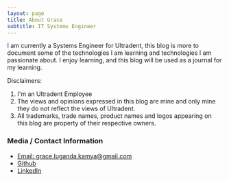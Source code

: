 ```yaml
---
layout: page
title: About Grace
subtitle: IT Systems Engineer
---
```


I am currently a Systems Engineer for Ultradent, this blog is more to document some of the technologies I am learning and technologies I am passionate about. I enjoy learning, and this blog will be used as a journal for my learning.

Disclaimers:
1. I'm an Ultradent Employee 
2. The views and opinions expressed in this blog are mine and only mine they do not reflect the views of Ultradent. 
3. All trademarks, trade names, product names and logos appearing on this blog are property of their respective owners.

### Media / Contact Information

- [Email: grace.luganda.kamya@gmail.com](mailto:grace.luganda.kamya@gmail.com)
- [Github](https://github.com/gracelugandakamya/)
- [LinkedIn](https://www.linkedin.com/in/grace-luganda/)




